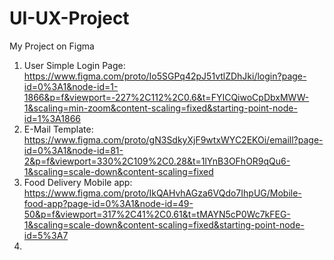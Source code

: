 # UI-UX-Project
My Project on Figma
1. User Simple Login Page:  https://www.figma.com/proto/Io5SGPq42pJ51vtlZDhJki/login?page-id=0%3A1&node-id=1-1866&p=f&viewport=-227%2C112%2C0.6&t=FYICQiwoCpDbxMWW-1&scaling=min-zoom&content-scaling=fixed&starting-point-node-id=1%3A1866
2. E-Mail Template: https://www.figma.com/proto/gN3SdkyXjF9wtxWYC2EKOi/emaill?page-id=0%3A1&node-id=81-2&p=f&viewport=330%2C109%2C0.28&t=1lYnB3OFhOR9qQu6-1&scaling=scale-down&content-scaling=fixed
3. Food Delivery Mobile app: https://www.figma.com/proto/IkQAHvhAGza6VQdo7IhpUG/Mobile-food-app?page-id=0%3A1&node-id=49-50&p=f&viewport=317%2C41%2C0.61&t=tMAYN5cP0Wc7kFEG-1&scaling=scale-down&content-scaling=fixed&starting-point-node-id=5%3A7
4.  
